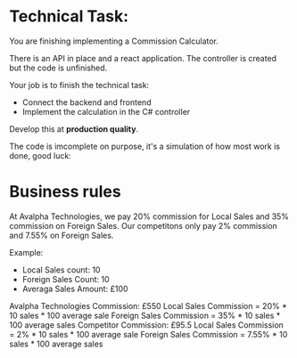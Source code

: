 
# Technical Task:

You are finishing implementing a Commission Calculator.

There is an API in place and a react application.
The controller is created but the code is unfinished.

Your job is to finish the technical task:
 - Connect the backend and frontend
 - Implement the calculation in the C# controller

Develop this at **production quality**.

The code is imcomplete on purpose, it's a simulation of how most work is done, good luck:

# Business rules

 At Avalpha Technologies, we pay 20% commission for Local Sales and 35% commission on Foreign Sales.
 Our competitons only pay 2% commission and 7.55% on Foreign Sales.

Example:
- Local Sales count: 10
- Foreign Sales Count: 10
- Averaga Sales Amount: £100

Avalpha Technologies Commission: £550
    Local Sales Commission = 20% * 10 sales * 100 average sale
    Foreign Sales Commission = 35% * 10 sales * 100 average sales
Competitor Commission: £95.5
    Local Sales Commission = 2% * 10 sales * 100 average sale
    Foreign Sales Commission = 7.55% * 10 sales * 100 average sales